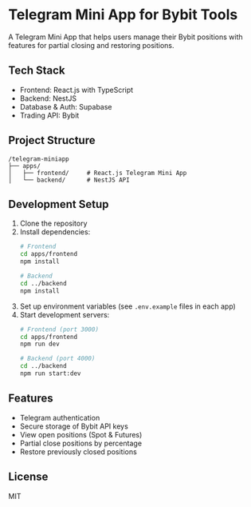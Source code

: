 # Telegram Mini App for Bybit Tools

A Telegram Mini App that helps users manage their Bybit positions with features for partial closing and restoring positions.

## Tech Stack

- Frontend: React.js with TypeScript
- Backend: NestJS
- Database & Auth: Supabase
- Trading API: Bybit

## Project Structure

```
/telegram-miniapp
├── apps/
│   ├── frontend/     # React.js Telegram Mini App
│   └── backend/      # NestJS API
```

## Development Setup

1. Clone the repository
2. Install dependencies:
   ```bash
   # Frontend
   cd apps/frontend
   npm install

   # Backend
   cd ../backend
   npm install
   ```
3. Set up environment variables (see `.env.example` files in each app)
4. Start development servers:
   ```bash
   # Frontend (port 3000)
   cd apps/frontend
   npm run dev

   # Backend (port 4000)
   cd ../backend
   npm run start:dev
   ```

## Features

- Telegram authentication
- Secure storage of Bybit API keys
- View open positions (Spot & Futures)
- Partial close positions by percentage
- Restore previously closed positions

## License

MIT
